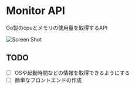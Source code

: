 # Monitor API

Go製のcpuとメモリの使用量を取得するAPI

![Screen Shot](https://user-images.githubusercontent.com/56579877/155949437-bc002f7d-56d9-442b-b5cf-63d326f5e2aa.png)

## TODO

- [ ] OSや起動時間などの情報を取得できるようにする
- [ ] 簡単なフロントエンドの作成
